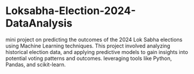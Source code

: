 # Loksabha-Election-2024-DataAnalysis
mini project on predicting the outcomes of the 2024 Lok Sabha elections using Machine Learning techniques. This project involved analyzing historical election data, and applying predictive models to gain insights into potential voting patterns and outcomes. leveraging tools like Python, Pandas, and scikit-learn. 



